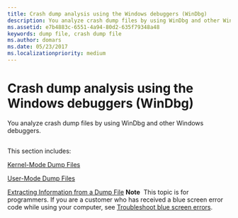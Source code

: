 ```yaml
---
title: Crash dump analysis using the Windows debuggers (WinDbg)
description: You analyze crash dump files by using WinDbg and other Windows debuggers.
ms.assetid: e7b4883c-6551-4a94-80d2-635f79348a48
keywords: dump file, crash dump file
ms.author: domars
ms.date: 05/23/2017
ms.localizationpriority: medium
---
```


# Crash dump analysis using the Windows debuggers (WinDbg)


You analyze crash dump files by using WinDbg and other Windows debuggers.

## <span id="ddk_crash_dump_files_dbg"></span><span id="DDK_CRASH_DUMP_FILES_DBG"></span>


This section includes:

[Kernel-Mode Dump Files](kernel-mode-dump-files.md)

[User-Mode Dump Files](user-mode-dump-files.md)

[Extracting Information from a Dump File](extracting-information-from-a-dump-file.md)
**Note**  This topic is for programmers. If you are a customer who has received a blue screen error code while using your computer, see [Troubleshoot blue screen errors](https://go.microsoft.com/fwlink/p/?linkid=183646).

 

 

 





